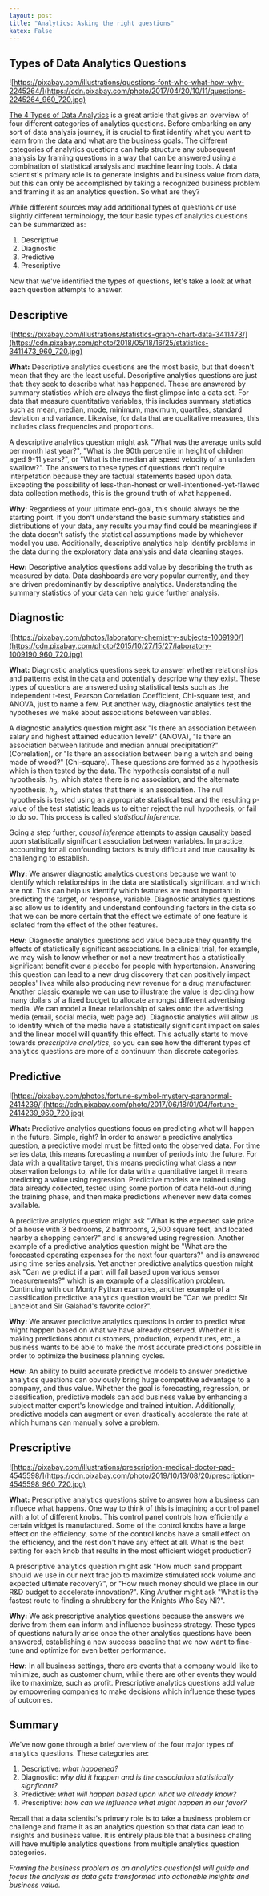 ```yaml
---
layout: post
title: "Analytics: Asking the right questions"
katex: False
---
```


## Types of Data Analytics Questions

![https://pixabay.com/illustrations/questions-font-who-what-how-why-2245264/](https://cdn.pixabay.com/photo/2017/04/20/10/11/questions-2245264_960_720.jpg)

[The 4 Types of Data Analytics](https://www.kdnuggets.com/2017/07/4-types-data-analytics.html) is a great article that gives an overview of four different categories of analytics questions. Before embarking on any sort of data analysis journey, it is crucial to first identify what you want to learn from the data and what are the business goals. The different categories of analytics questions can help structure any subsequent analysis by framing questions in a way that can be answered using a combination of statistical analysis and machine learning tools. A data scientist's primary role is to generate insights and business value from data, but this can only be accomplished by taking a recognized business problem and framing it as an analytics question. So what are they?

While different sources may add additional types of questions or use slightly different terminology, the four basic types of analytics questions can be summarized as:

1. Descriptive
2. Diagnostic
3. Predictive
4. Prescriptive

Now that we've identified the types of questions, let's take a look at what each question attempts to answer.

## Descriptive

![https://pixabay.com/illustrations/statistics-graph-chart-data-3411473/](https://cdn.pixabay.com/photo/2018/05/18/16/25/statistics-3411473_960_720.jpg)

**What:** Descriptive analytics questions are the most basic, but that doesn't mean that they are the least useful. Descriptive analytics questions are just that: they seek to describe what has happened. These are answered by summary statistics which are always the first glimpse into a data set. For data that measure quantitative variables, this includes summary statistics such as mean, median, mode, minimum, maximum, quartiles, standard deviation and variance. Likewise, for data that are qualitative measures, this includes class frequencies and proportions.

A descriptive analytics question might ask "What was the average units sold per month last year?", "What is the 90th percentile in height of children aged 9-11 years?", or "What is the median air speed velocity of an unladen swallow?". The answers to these types of questions don't require interpetation because they are factual statements based upon data. Excepting the possibility of less-than-honest or well-intentioned-yet-flawed data collection methods, this is the ground truth of what happened.

**Why:** Regardless of your ultimate end-goal, this should always be the starting point. If you don't understand the basic summary statistics and distributions of your data, any results you may find could be meaningless if the data doesn't satisfy the statistical assumptions made by whichever model you use. Additionally, descriptive analytics help identify problems in the data during the exploratory data analysis and data cleaning stages.

**How:** Descriptive analytics questions add value by describing the truth as measured by data. Data dashboards are very popular currently, and they are driven predominantly by descriptive analytics. Understanding the summary statistics of your data can help guide further analysis.

## Diagnostic

![https://pixabay.com/photos/laboratory-chemistry-subjects-1009190/](https://cdn.pixabay.com/photo/2015/10/27/15/27/laboratory-1009190_960_720.jpg)

**What:** Diagnostic analytics questions seek to answer whether relationships and patterns exist in the data and potentially describe why they exist. These types of questions are answered using statistical tests such as the Independent t-test, Pearson Correlation Coefficient, Chi-square test, and ANOVA, just to name a few. Put another way, diagnostic analytics test the hypotheses we make about associations beteween variables.

A diagnostic analytics question might ask "Is there an association between salary and highest attained education level?" (ANOVA), "Is there an association between latitude and median annual precipitation?" (Correlation), or "Is there an association between being a witch and being made of wood?" (Chi-square). These questions are formed as a hypothesis which is then tested by the data. The hypothesis consistst of a null hypothesis, $h_0$, which states there is no association, and the alternate hypothesis, $h_a$, which states that there is an association. The null hypothesis is tested using an appropriate statistical test and the resulting p-value of the test statistic leads us to either reject the null hypothesis, or fail to do so. This process is called *statistical inference*.

Going a step further, *causal inference* attempts to assign causality based upon statistically significant association between variables. In practice, accounting for all confounding factors is truly difficult and true causality is challenging to establish.

**Why:** We answer diagnostic analytics questions because we want to identify which relationships in the data are statistically significant and which are not. This can help us identify which features are most important in predicting the target, or response, variable. Diagnostic analytics questions also allow us to identify and understand confounding factors in the data so that we can be more certain that the effect we estimate of one feature is isolated from the effect of the other features.

**How:** Diagnostic analytics questions add value because they quantify the effects of statistically significant associations. In a clinical trial, for example, we may wish to know whether or not a new treatment has a statistically significant benefit over a placebo for people with hypertension. Answering this question can lead to a new drug discovery that can positively impact peoples' lives while also producing new revenue for a drug manufacturer. Another classic example we can use to illustrate the value is deciding how many dollars of a fixed budget to allocate amongst different advertising media. We can model a linear relationship of sales onto the advertising media (email, social media, web page ad). Diagnostic analytics will allow us to identify which of the media have a statistically significant impact on sales and the linear model will quantify this effect. This actually starts to move towards *prescriptive analytics*, so you can see how the different types of analytics questions are more of a continuum than discrete categories.

## Predictive

![https://pixabay.com/photos/fortune-symbol-mystery-paranormal-2414239/](https://cdn.pixabay.com/photo/2017/06/18/01/04/fortune-2414239_960_720.jpg)

**What:** Predictive analytics questions focus on predicting what will happen in the future. Simple, right? In order to answer a predictive analytics question, a predictive model must be fitted onto the observed data. For time series data, this means forecasting a number of periods into the future. For data with a qualitative target, this means predicting what class a new observation belongs to, while for data with a quantitative target it means predicting a value using regression. Predictive models are trained using data already collected, tested using some portion of data held-out during the training phase, and then make predictions whenever new data comes available.

A predictive analytics question might ask "What is the expected sale price of a house with 3 bedrooms, 2 bathrooms, 2,500 square feet, and located nearby a shopping center?" and is answered using regression. Another example of a predictive analytics question might be "What are the forecasted operating expenses for the next four quarters?" and is answered using time series analysis. Yet another predictive analytics question might ask "Can we predict if a part will fail based upon various sensor measurements?" which is an example of a classification problem. Continuing with our Monty Python examples, another example of a classification predictive analytics question would be "Can we predict Sir Lancelot and Sir Galahad's favorite color?".

**Why:** We answer predictive analytics questions in order to predict what might happen based on what we have already observed. Whether it is making predictions about customers, production, expenditures, etc., a business wants to be able to make the most accurate predictions possible in order to optimize the business planning cycles.

**How:** An ability to build accurate predictive models to answer predictive analytics questions can obviously bring huge competitive advantage to a company, and thus value. Whether the goal is forecasting, regression, or classification, predictive models can add business value by enhancing a subject matter expert's knowledge and trained intuition. Additionally, predictive models can augment or even drastically accelerate the rate at which humans can manually solve a problem.

## Prescriptive

![https://pixabay.com/illustrations/prescription-medical-doctor-pad-4545598/](https://cdn.pixabay.com/photo/2019/10/13/08/20/prescription-4545598_960_720.jpg)

**What:** Prescriptive analytics questions strive to answer how a business can influece what happens. One way to think of this is imagining a control panel with a lot of different knobs. This control panel controls how efficiently a certain widget is manufactured. Some of the control knobs have a large effect on the efficiency, some of the control knobs have a small effect on the efficiency, and the rest don't have any effect at all. What is the best setting for each knob that results in the most efficient widget production?

A prescriptive analytics question might ask "How much sand proppant should we use in our next frac job to maximize stimulated rock volume and expected ultimate recovery?", or "How much money should we place in our R&D budget to accelerate innovation?". King Aruther might ask "What is the fastest route to finding a shrubbery for the Knights Who Say Ni?".

**Why:** We ask prescriptive analytics questions because the answers we derive from them can inform and influence business strategy. These types of questions naturally arise once the other analytics questions have been answered, establishing a new success baseline that we now want to fine-tune and optimize for even better performance.

**How:** In all business settings, there are events that a company would like to minimize, such as customer churn, while there are other events they would like to maximize, such as profit. Prescriptive analytics questions add value by empowering companies to make decisions which influence these types of outcomes.

## Summary

We've now gone through a brief overview of the four major types of analytics questions. These categories are: 

1. Descriptive: *what happened?*
2. Diagnostic: *why did it happen and is the association statistically signficant?*
3. Predictive: *what will happen based upon what we already know?*
4. Prescriptive: *how can we influence what might happen in our favor?*

Recall that a data scientist's primary role is to take a business problem or challenge and frame it as an analytics question so that data can lead to insights and business value. It is entirely plausible that a business challng will have multiple analytics questions from multiple analytics question categories.

*Framing the business problem as an analytics question(s) will guide and focus the analysis as data gets transformed into actionable insights and business value.*
